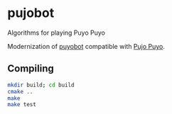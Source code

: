 # pujobot
Algorithms for playing Puyo Puyo

Modernization of [puyobot](https://github.com/frostburn/puyobot) compatible with [Pujo Puyo](https://github.com/frostburn/pujo-puyo-core).

## Compiling
```bash
mkdir build; cd build
cmake ..
make
make test
```
